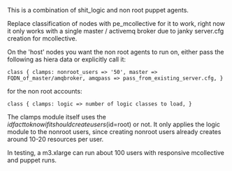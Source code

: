 This is a combination of shit\_logic and non root puppet agents.

Replace classification of nodes with pe\_mcollective for it to work, right now it only works with a single master / activemq broker due to janky server.cfg creation for mcollective.

On the 'host' nodes you want the non root agents to run on, either pass the following as hiera data or explicitly call it:

`class { clamps:
  nonroot_users => '50',
  master => FQDN_of_master/amqbroker,
  amqpass => pass_from_existing_server.cfg,
}`

for the non root accounts:

`class { clamps:
  logic => number of logic classes to load,
}`

The clamps module itself uses the $id fact to know if it should create users ($id=root) or not. It only applies the logic module to the nonroot users, since creating nonroot users already creates around 10-20 resources per user.

In testing, a m3.xlarge can run about 100 users with responsive mcollective and puppet runs.
